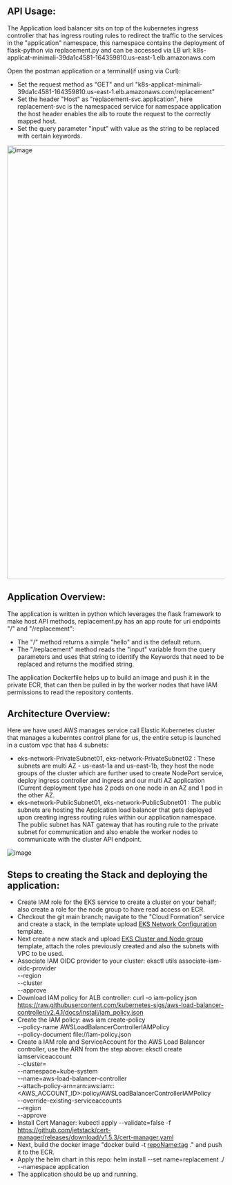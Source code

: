 ## API Usage:

  The Application load balancer sits on top of the kubernetes ingress controller that has ingress routing rules to redirect the traffic to the services in the "application" namespace, this namespace contains the deployment of flask-python via replacement.py and can be accessed via LB url:
  k8s-applicat-minimali-39da1c4581-164359810.us-east-1.elb.amazonaws.com
  
Open the postman application or a terminal(if using via Curl):

* Set the request method as "GET" and url "k8s-applicat-minimali-39da1c4581-164359810.us-east-1.elb.amazonaws.com/replacement"
* Set the header "Host" as "replacement-svc.application", here replacement-svc is the namespaced service for namespace application the host header enables   the alb to route the request to the correctly mapped host.
* Set the query parameter "input" with value as the string to be replaced with certain keywords.

<img width="1002" alt="image" src="https://user-images.githubusercontent.com/71400950/177881357-446d74ff-68c6-4d9b-ae6d-76a05ddc176c.png">


## Application Overview:

The application is written in python which leverages the flask framework to make host API methods, replacement.py has an app route for uri endpoints "/" and "/replacement":

* The "/" method returns a simple "hello" and is the default return.
* The "/replacement" method reads the "input" variable from the query parameters and uses that string to identify the Keywords that need to be replaced and   returns the modified string.

The application Dockerfile helps up to build an image and push it in the private ECR, that can then be pulled in by the worker nodes that have IAM permissions to read the repository contents.


## Architecture Overview:

Here we have used AWS manages service call Elastic Kubernetes cluster that manages a kuberntes control plane for us, the entire setup is launched in a custom vpc that has 4 subnets:

* eks-network-PrivateSubnet01, eks-network-PrivateSubnet02 : These subnets are multi AZ - us-east-1a and us-east-1b, they host the node groups of the         cluster which are further used to create NodePort service, deploy ingress controller and ingress and our multi AZ application (Current deployment type     has 2 pods on one node in an AZ and 1 pod in the other AZ. 
* eks-network-PublicSubnet01, eks-network-PublicSubnet01 : The public subnets are hosting the Applcation load balancer that gets deployed upon creating       ingress routing rules within our application namespace. The public subnet has NAT gateway that has routing rule to the private subnet for communication     and also enable the worker nodes to communicate with the cluster API endpoint.

![image](https://user-images.githubusercontent.com/71400950/178109813-b6676357-bd41-49ac-b39b-74942563a02b.png)


## Steps to creating the Stack and deploying the application:

* Create IAM role for the EKS service to create a cluster on your behalf; also create a role for the node group to have read access on ECR.
* Checkout the git main branch; navigate to the "Cloud Formation" service and create a stack, in the template upload [EKS Network Configuration](cloud-formation-templates/amazon-eks-vpc-private-subnets.yaml) template.
* Next create a new stack and upload [EKS Cluster and Node group](cloud-formation-templates/eks-template.yaml) template, attach the roles previously created and also the subnets with VPC to be used.
* Associate IAM OIDC provider to your cluster:
 eksctl utils associate-iam-oidc-provider \
    --region <region-code> \
    --cluster <your-cluster-name> \
    --approve
* Download IAM policy for ALB controller: curl -o iam-policy.json https://raw.githubusercontent.com/kubernetes-sigs/aws-load-balancer-controller/v2.4.1/docs/install/iam_policy.json
* Create the IAM policy:
  aws iam create-policy \
    --policy-name AWSLoadBalancerControllerIAMPolicy \
    --policy-document file://iam-policy.json
* Create a IAM role and ServiceAccount for the AWS Load Balancer controller, use the ARN from the step above:
  eksctl create iamserviceaccount \
  --cluster=<cluster-name> \
  --namespace=kube-system \
  --name=aws-load-balancer-controller \
  --attach-policy-arn=arn:aws:iam::<AWS_ACCOUNT_ID>:policy/AWSLoadBalancerControllerIAMPolicy \
  --override-existing-serviceaccounts \
  --region <region-code> \
  --approve
* Install Cert Manager: kubectl apply --validate=false -f https://github.com/jetstack/cert-manager/releases/download/v1.5.3/cert-manager.yaml
* Next, build the docker image "docker build -t <repoName:tag> ." and push it to the ECR.
* Apply the helm chart in this repo: helm install --set name=replacement ./ --namespace application
* The application should be up and running.
